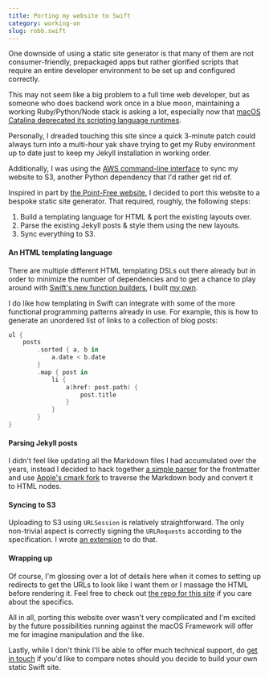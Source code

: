 ```yaml
---
title: Porting my website to Swift
category: working-on
slug: robb.swift
---
```


One downside of using a static site generator is that many of them are not consumer-friendly, prepackaged apps but rather glorified scripts that require an entire developer environment to be set up and configured correctly.

This may not seem like a big problem to a full time web developer, but as someone who does backend work once in a blue moon, maintaining a working Ruby/Python/Node stack is asking a lot, especially now that [macOS Catalina deprecated its scripting language runtimes][deprecation]. 

Personally, I dreaded touching this site since a quick 3-minute patch could always turn into a multi-hour yak shave trying to get my Ruby environment up to date just to keep my Jekyll installation in working order.

Additionally, I was using the [AWS command-line interface][aws-cli] to sync my website to S3, another Python dependency that I'd rather get rid of.

Inspired in part by [the Point-Free website][pointfree], I decided to port this website to a bespoke static site generator. That required, roughly, the following steps:

1. Build a templating language for HTML & port the existing layouts over.
1. Parse the existing Jekyll posts & style them using the new layouts.
1. Sync everything to S3.

#### An HTML templating language

There are multiple different HTML templating DSLs out there already but in order to minimize the number of dependencies and to get a chance to play around with [Swift's new function builders][function-builders], I built [my own][HTML-DSL].

I do like how templating in Swift can integrate with some of the more functional programming patterns already in use. For example, this is how to generate an unordered list of links to a collection of blog posts:

```swift
ul {
    posts
        .sorted { a, b in
            a.date < b.date
        }
        .map { post in
            li {
                a(href: post.path) {
                    post.title
                }
            }
        }
}
```

#### Parsing Jekyll posts

I didn't feel like updating all the Markdown files I had accumulated over the years, instead I decided to hack together [a simple parser][parser] for the frontmatter and use [Apple's cmark fork][cmark] to traverse the Markdown body and convert it to HTML nodes.

#### Syncing to S3

Uploading to S3 using `URLSession` is relatively straightforward. The only non-trivial aspect is correctly signing the `URLRequests` according to the specification. I wrote [an extension][URLRequest+AWS] to do that.

#### Wrapping up

Of course, I'm glossing over a lot of details here when it comes to setting up redirects to get the URLs to look like I want them or I massage the HTML before rendering it. Feel free to check out [the repo for this site][repo] if you care about the specifics.

All in all, porting this website over wasn't very complicated and I'm excited by the future possibilities running against the macOS Framework will offer me for imagine manipulation and the like.

Lastly, while I don't think I'll be able to offer much technical support, do [get in touch][DLX] if you'd like to compare notes should you decide to build your own static Swift site.

[aws-cli]: https://aws.amazon.com/cli/
[cmark]: https://github.com/apple/swift-cmark
[deprecation]: https://developer.apple.com/documentation/macos_release_notes/macos_catalina_10_15_release_notes?language=objc#3318248
[DLX]: https://twitter.com/DLX
[function-builders]: https://github.com/apple/swift-evolution/blob/9992cf3c11c2d5e0ea20bee98657d93902d5b174/proposals/XXXX-function-builders.md
[HTML-DSL]: http://github.com/robb/HTML-DSL
[parser]: https://github.com/robb/robb.swift/blob/6638991982f768637a0e365c41044a7f47d288eb/Sources/robb.swift/Generators/JekyllPostGenerator.swift#L54-L86
[pointfree]: https://github.com/pointfreeco/pointfreeco
[repo]: https://github.com/robb/robb.swift
[URLRequest+AWS]: https://github.com/robb/URLRequest-AWS
